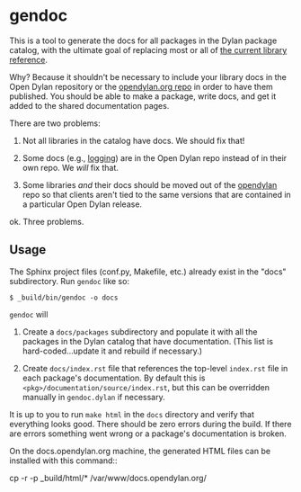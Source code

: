 gendoc
======

This is a tool to generate the docs for all packages in the Dylan package
catalog, with the ultimate goal of replacing most or all of [the current
library reference](http://opendylan.org/documentation/library-reference).

Why?  Because it shouldn't be necessary to include your library docs in the
Open Dylan repository or the [opendylan.org
repo](https://github.com/dylan-lang/website) in order to have them
published. You should be able to make a package, write docs, and get it added
to the shared documentation pages.

There are two problems:

1.  Not all libraries in the catalog have docs. We should fix that!

2.  Some docs (e.g., [logging](https://github.com/dylan-lang/logging)) are in
    the Open Dylan repo instead of in their own repo. We _will_ fix that.

3.  Some libraries *and* their docs should be moved out of the
    [opendylan](https://github.com/dylan-lang/opendylan) repo so that clients
    aren't tied to the same versions that are contained in a particular Open
    Dylan release.

ok. Three problems.

Usage
-----

The Sphinx project files (conf.py, Makefile, etc.) already exist in the "docs"
subdirectory. Run `gendoc` like so:

```
$ _build/bin/gendoc -o docs
```

`gendoc` will

1.  Create a `docs/packages` subdirectory and populate it with all the
    packages in the Dylan catalog that have documentation. (This list is
    hard-coded...update it and rebuild if necessary.)

2.  Create `docs/index.rst` file that references the top-level `index.rst` file
    in each package's documentation. By default this is
    `<pkg>/documentation/source/index.rst`, but this can be overridden manually
    in `gendoc.dylan` if necessary.

It is up to you to run `make html` in the `docs` directory and verify that
everything looks good. There should be zero errors during the build. If there
are errors something went wrong or a package's documentation is broken.

On the docs.opendylan.org machine, the generated HTML files can be installed
with this command::

  cp -r -p _build/html/* /var/www/docs.opendylan.org/
